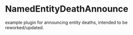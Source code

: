# NamedEntityDeathAnnounce

example plugin for announcing entity deaths, intended to be reworked/updated.
